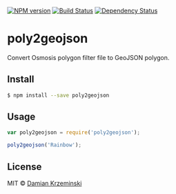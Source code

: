 [![NPM version][npm-image]][npm-url]
[![Build Status][travis-image]][travis-url]
[![Dependency Status][gemnasium-image]][gemnasium-url]

# poly2geojson

Convert Osmosis polygon filter file to GeoJSON polygon.

## Install

```sh
$ npm install --save poly2geojson
```

## Usage

```js
var poly2geojson = require('poly2geojson');

poly2geojson('Rainbow');
```

## License

MIT © [Damian Krzeminski](https://code42day.com)

[npm-image]: https://img.shields.io/npm/v/poly2geojson.svg
[npm-url]: https://npmjs.org/package/poly2geojson

[travis-url]: https://travis-ci.org/code42day/poly2geojson
[travis-image]: https://img.shields.io/travis/code42day/poly2geojson.svg

[gemnasium-image]: https://img.shields.io/gemnasium/code42day/poly2geojson.svg
[gemnasium-url]: https://gemnasium.com/code42day/poly2geojson
